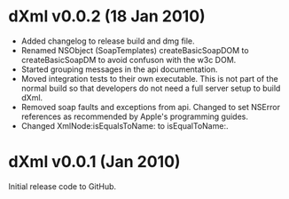 # dXml v0.0.2 (18 Jan 2010)

* Added changelog to release build and dmg file.
* Renamed NSObject (SoapTemplates) createBasicSoapDOM to createBasicSoapDM to avoid confuson with the w3c DOM.
* Started grouping messages in the api documentation.
* Moved integration tests to their own executable. This is not part of the normal build so that developers do not need a full server setup to build dXml.
* Removed soap faults and exceptions from api. Changed to set NSError references as recommended by Apple's programming guides.
* Changed XmlNode:isEqualsToName: to isEqualToName:.

# dXml v0.0.1 (Jan 2010)

Initial release code to GitHub.